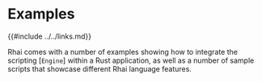 Examples
========

{{#include ../../links.md}}

Rhai comes with a number of examples showing how to integrate the scripting [`Engine`] within
a Rust application, as well as a number of sample scripts that showcase different Rhai language features.
